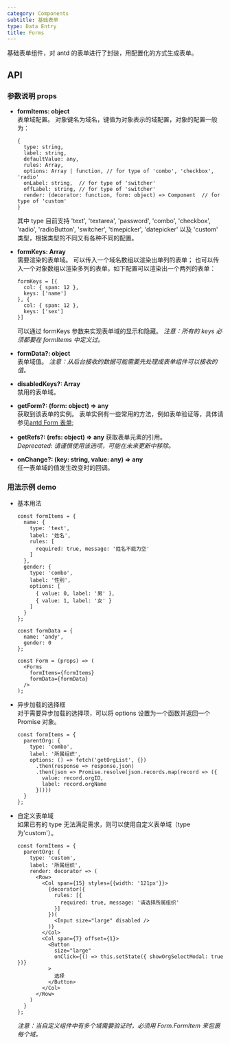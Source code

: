 ```yaml
---
category: Components
subtitle: 基础表单
type: Data Entry
title: Forms
---
```


基础表单组件，对 antd 的表单进行了封装，用配置化的方式生成表单。

## API

### 参数说明 props

- **formItems: object**  
  表单域配置。
  对象键名为域名，键值为对象表示的域配置，对象的配置一般为：

  ```
  {
    type: string,
    label: string,
    defaultValue: any,
    rules: Array,
    options: Array | function, // for type of 'combo', 'checkbox', 'radio'
    onLabel: string,  // for type of 'switcher'
    offLabel: string, // for type of 'switcher'
    render: (decorator: function, form: object) => Component  // for type of 'custom'
  }
  ```

  其中 type 目前支持 'text', 'textarea', 'password', 'combo', 'checkbox', 'radio', 'radioButton', 'switcher', 'timepicker', 'datepicker' 以及 'custom' 类型，根据类型的不同又有各种不同的配置。

- **formKeys: Array**  
  需要渲染的表单域。
  可以传入一个域名数组以渲染出单列的表单；
  也可以传入一个对象数组以渲染多列的表单，如下配置可以渲染出一个两列的表单：

  ```
  formKeys = [{
    col: { span: 12 },
    keys: ['name']
  }, {
    col: { span: 12 },
    keys: ['sex']
  }]
  ```

  可以通过 formKeys 参数来实现表单域的显示和隐藏。
  *注意：所有的 keys 必须都要在 formItems 中定义过。*

- **formData?: object**  
  表单域值。
  *注意：从后台接收的数据可能需要先处理成表单组件可以接收的值。*

- **disabledKeys?: Array**  
  禁用的表单域。

- **getForm?: (form: object) => any**  
  获取到该表单的实例。
  表单实例有一些常用的方法，例如表单验证等，具体请参见[antd Form 表单](https://ant.design/components/form-cn/);

- **getRefs?: (refs: object) => any**
  获取表单元素的引用。  
  *Deprecated: 请谨慎使用该选项，可能在未来更新中移除。*

- **onChange?: (key: string, value: any) => any**  
  任一表单域的值发生改变时的回调。

### 用法示例 demo

- 基本用法  
  
  ```
  const formItems = {
    name: {
      type: 'text',
      label: '姓名',
      rules: [
        required: true, message: '姓名不能为空'
      ]
    },
    gender: {
      type: 'combo',
      label: '性别',
      options: [
        { value: 0, label: '男' },
        { value: 1, label: '女' }
      ]
    }
  };

  const formData = {
    name: 'andy',
    gender: 0
  };

  const Form = (props) => (
    <Forms
      formItems={formItems}
      formData={formData}
    />
  );
  ```

- 异步加载的选择框  
  对于需要异步加载的选择项，可以将 options 设置为一个函数并返回一个 Promise 对象。

  ```
  const formItems = {
    parentOrg: {
      type: 'combo',
      label: '所属组织',
      options: () => fetch('getOrgList', {})
        .then(response => response.json)
        .then(json => Promise.resolve(json.records.map(record => ({
          value: record.orgID,
          label: record.orgName
        }))))
    }
  };
  ```

- 自定义表单域  
  如果已有的 type 无法满足需求，则可以使用自定义表单域（type为'custom'）。

  ```
  const formItems = {
    parentOrg: {
      type: 'custom',
      label: '所属组织',
      render: decorator => (
        <Row>
          <Col span={15} styles={{width: '121px'}}>
            {decorator({
              rules: [{
                required: true, message: '请选择所属组织'
              }]
            })(
              <Input size="large" disabled />
            )}
          </Col>
          <Col span={7} offset={1}>
            <Button
              size="large"
              onClick={() => this.setState({ showOrgSelectModal: true })}
            >
              选择
            </Button>
          </Col>
        </Row>
      )
    }
  };
  ```

  *注意：当自定义组件中有多个域需要验证时，必须用 Form.FormItem 来包裹每个域。*
